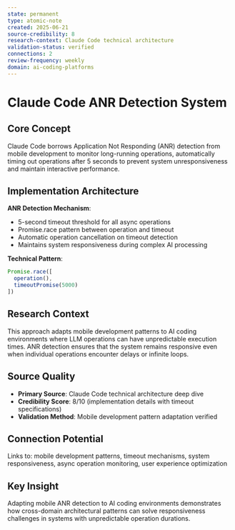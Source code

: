 ```yaml
---
state: permanent
type: atomic-note
created: 2025-06-21
source-credibility: 8
research-context: Claude Code technical architecture
validation-status: verified
connections: 2
review-frequency: weekly
domain: ai-coding-platforms
---
```


# Claude Code ANR Detection System

## Core Concept

Claude Code borrows Application Not Responding (ANR) detection from mobile development to monitor long-running operations, automatically timing out operations after 5 seconds to prevent system unresponsiveness and maintain interactive performance.

## Implementation Architecture

**ANR Detection Mechanism**:
- 5-second timeout threshold for all async operations
- Promise.race pattern between operation and timeout
- Automatic operation cancellation on timeout detection
- Maintains system responsiveness during complex AI processing

**Technical Pattern**:
```typescript
Promise.race([
  operation(),
  timeoutPromise(5000)
])
```

## Research Context

This approach adapts mobile development patterns to AI coding environments where LLM operations can have unpredictable execution times. ANR detection ensures that the system remains responsive even when individual operations encounter delays or infinite loops.

## Source Quality

- **Primary Source**: Claude Code technical architecture deep dive
- **Credibility Score**: 8/10 (implementation details with timeout specifications)
- **Validation Method**: Mobile development pattern adaptation verified

## Connection Potential

Links to: mobile development patterns, timeout mechanisms, system responsiveness, async operation monitoring, user experience optimization

## Key Insight

Adapting mobile ANR detection to AI coding environments demonstrates how cross-domain architectural patterns can solve responsiveness challenges in systems with unpredictable operation durations.
